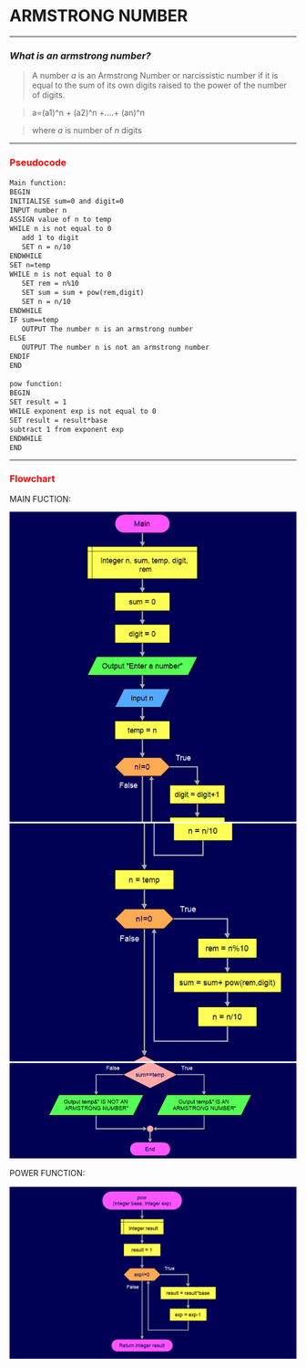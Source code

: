 # **ARMSTRONG NUMBER**
---
### *What is an armstrong number?*
> A number  *a*  is an Armstrong Number or narcissistic number if it is equal to the sum of its own digits raised to the power of the number of digits.

>  a=(a1)^n + (a2)^n +....+ (an)^n

> where *a* is number of *n* digits

---
### <span style="color:red"> **Pseudocode** </span>

```
Main function:
BEGIN
INITIALISE sum=0 and digit=0
INPUT number n
ASSIGN value of n to temp
WHILE n is not equal to 0
   add 1 to digit
   SET n = n/10
ENDWHILE
SET n=temp
WHILE n is not equal to 0
   SET rem = n%10
   SET sum = sum + pow(rem,digit)
   SET n = n/10
ENDWHILE
IF sum==temp
   OUTPUT The number n is an armstrong number
ELSE 
   OUTPUT The number n is not an armstrong number
ENDIF
END

pow function:
BEGIN
SET result = 1
WHILE exponent exp is not equal to 0
SET result = result*base
subtract 1 from exponent exp
ENDWHILE 
END
```
---

### <span style="color:red"> **Flowchart** </span>
MAIN FUCTION:

![Flowchart](main1.png "Image 1")
![Flowchart](main2.png "Image 2")
![Flowchart](main3.png "Image 3")

POWER FUNCTION:

![Flowchart](pow.png "Power")